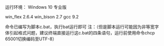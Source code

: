 运行环境：
Windows 10 专业版

win_flex 2.6.4
win_bison 2.7
gcc 9.2

命令已编写为脚本c.bat，执行bat运行即可
注：（但是脚本运行可能因为非等宽字体引起格式问题，建议终端直接运行这c.bat的四条语句，运行前使用命令chcp 65001切换编码至UTF-8）